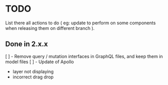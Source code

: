 # TODO

List there all actions to do ( eg: update to perform on some components when releasing them on different branch ).

## Done in 2.x.x

[ ] - Remove query / mutation interfaces in GraphQL files, and keep them in model files
[ ] - Update of Apollo

- layer not displaying
- incorrect drag drop

